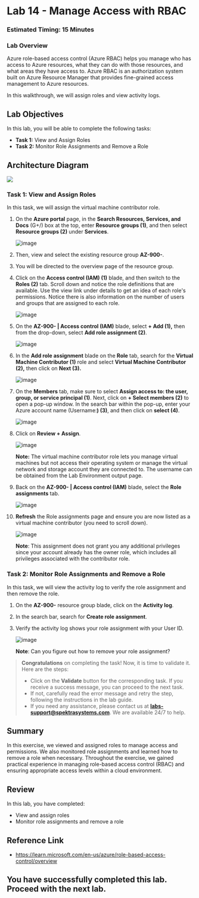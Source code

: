 # Lab 14 - Manage Access with RBAC

### Estimated Timing: 15 Minutes

### Lab Overview

Azure role-based access control (Azure RBAC) helps you manage who has access to Azure resources, what they can do with those resources, and what areas they have access to. Azure RBAC is an authorization system built on Azure Resource Manager that provides fine-grained access management to Azure resources.

In this walkthrough, we will assign roles and view activity logs.

## Lab Objectives

In this lab, you will be able to complete the following tasks:

+ **Task 1:** View and Assign Roles
+ **Task 2:** Monitor Role Assignments and Remove a Role

## Architecture Diagram

![](../images/az900lab14.png)

### Task 1: View and Assign Roles

In this task, we will assign the virtual machine contributor role. 

1. On the **Azure portal** page, in the **Search Resources, Services, and Docs** (G+/) box at the top, enter **Resource groups (1)**, and then select **Resource groups (2)** under **Services**.

   ![image](../images/lab14-image1.png)

1. Then, view and select the existing resource group **AZ-900-<inject key="DeploymentID" enableCopy="false"/>**.

1. You will be directed to the overview page of the resource group.

1. Click on the **Access control (IAM) (1)** blade, and then switch to the **Roles (2)** tab. Scroll down and notice the role definitions that are available. Use the view link under details to get an idea of each role's permissions. Notice there is also information on the number of users and groups that are assigned to each role.

   ![image](../images/lab14-image3.png)

1. On the **AZ-900-<inject key="DeploymentID" enableCopy="false"/> | Access control (IAM)** blade, select **+ Add (1),** then from the drop-down, select **Add role assignment (2)**. 

   ![image](../images/lab14-image4.png)
   
1. In  the **Add role assignment** blade on the **Role** tab, search for the **Virtual Machine Contributor (1)** role and select **Virtual Machine Contributor (2),** then click on **Next (3).**

    ![image](../images/lab14-image5.png)
   

1. On the **Members** tab, make sure to select **Assign access to: the user, group, or service principal (1)**. Next, click on **+ Select members (2)** to open a pop-up window. In the search bar within the pop-up, enter your Azure account name (Username:**<inject key="AzureAdUserEmail"></inject>) (3)**, and then click on **select (4)**.

    ![image](../images/lab14-image6.png)

1. Click on **Review + Assign**.

   ![image](../images/lab14-image7.png)
   
     **Note:** The virtual machine contributor role lets you manage virtual machines but not access their operating system or manage the virtual network and storage account they are connected to. The username can be obtained from the Lab Environment output page.

1. Back on the **AZ-900-<inject key="DeploymentID" enableCopy="false"/> | Access control (IAM)** blade, select the **Role assignments** tab.

    ![image](../images/lab14-image8.png)

1. **Refresh** the Role assignments page and ensure you are now listed as a virtual machine contributor (you need to scroll down).

     ![image](../images/lab14-image9.png)

    **Note**: This assignment does not grant you any additional privileges since your account already has the owner role, which includes all privileges associated with the contributor role.

### Task 2: Monitor Role Assignments and Remove a Role

In this task, we will view the activity log to verify the role assignment and then remove the role. 

1. On the **AZ-900-<inject key="DeploymentID" enableCopy="false"/>** resource group blade, click on the **Activity log**.

1. In the search bar, search for **Create role assignment**.

1. Verify the activity log shows your role assignment with your User ID. 

     ![image](../images/lab14-image13.png)
   
    **Note**: Can you figure out how to remove your role assignment?

> **Congratulations** on completing the task! Now, it is time to validate it. Here are the steps:
> - Click on the **Validate** button for the corresponding task. If you receive a success message, you can proceed to the next task. 
> - If not, carefully read the error message and retry the step, following the instructions in the lab guide.
> - If you need any assistance, please contact us at **labs-support@spektrasystems.com**. We are available 24/7 to help.

<validation step="d5b66b53-22d2-4a55-bff0-7415cf18338d" />

## Summary
In this exercise, we viewed and assigned roles to manage access and permissions. We also monitored role assignments and learned how to remove a role when necessary. Throughout the exercise, we gained practical experience in managing role-based access control (RBAC) and ensuring appropriate access levels within a cloud environment.

## Review

In this lab, you have completed:
- View and assign roles
- Monitor role assignments and remove a role

## Reference Link

- https://learn.microsoft.com/en-us/azure/role-based-access-control/overview
  
## You have successfully completed this lab. Proceed with the next lab.
